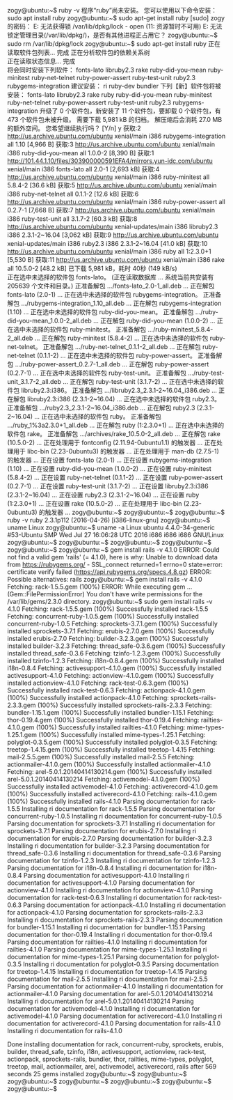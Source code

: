 zogy@ubuntu:~$ ruby -v
程序“ruby”尚未安装。 您可以使用以下命令安装：
sudo apt install ruby
zogy@ubuntu:~$ sudo apt-get install ruby
[sudo] zogy 的密码： 
E: 无法获得锁 /var/lib/dpkg/lock - open (11: 资源暂时不可用)
E: 无法锁定管理目录(/var/lib/dpkg/)，是否有其他进程正占用它？
zogy@ubuntu:~$ sudo rm /var/lib/dpkg/lock 
zogy@ubuntu:~$ sudo apt-get install ruby
正在读取软件包列表... 完成
正在分析软件包的依赖关系树       
正在读取状态信息... 完成       
将会同时安装下列软件：
  fonts-lato libruby2.3 rake ruby-did-you-mean ruby-minitest ruby-net-telnet
  ruby-power-assert ruby-test-unit ruby2.3 rubygems-integration
建议安装：
  ri ruby-dev bundler
下列【新】软件包将被安装：
  fonts-lato libruby2.3 rake ruby ruby-did-you-mean ruby-minitest
  ruby-net-telnet ruby-power-assert ruby-test-unit ruby2.3
  rubygems-integration
升级了 0 个软件包，新安装了 11 个软件包，要卸载 0 个软件包，有 473 个软件包未被升级。
需要下载 5,981 kB 的归档。
解压缩后会消耗 27.0 MB 的额外空间。
您希望继续执行吗？ [Y/n] y
获取:2 http://us.archive.ubuntu.com/ubuntu xenial/main i386 rubygems-integration all 1.10 [4,966 B]
获取:3 http://us.archive.ubuntu.com/ubuntu xenial/main i386 ruby-did-you-mean all 1.0.0-2 [8,390 B]
获取:1 http://101.44.1.10/files/303900000591EFA4/mirrors.yun-idc.com/ubuntu xenial/main i386 fonts-lato all 2.0-1 [2,693 kB]
获取:4 http://us.archive.ubuntu.com/ubuntu xenial/main i386 ruby-minitest all 5.8.4-2 [36.6 kB]
获取:5 http://us.archive.ubuntu.com/ubuntu xenial/main i386 ruby-net-telnet all 0.1.1-2 [12.6 kB]
获取:6 http://us.archive.ubuntu.com/ubuntu xenial/main i386 ruby-power-assert all 0.2.7-1 [7,668 B]
获取:7 http://us.archive.ubuntu.com/ubuntu xenial/main i386 ruby-test-unit all 3.1.7-2 [60.3 kB]
获取:8 http://us.archive.ubuntu.com/ubuntu xenial-updates/main i386 libruby2.3 i386 2.3.1-2~16.04 [3,062 kB]
获取:9 http://us.archive.ubuntu.com/ubuntu xenial-updates/main i386 ruby2.3 i386 2.3.1-2~16.04 [41.0 kB]
获取:10 http://us.archive.ubuntu.com/ubuntu xenial/main i386 ruby all 1:2.3.0+1 [5,530 B]
获取:11 http://us.archive.ubuntu.com/ubuntu xenial/main i386 rake all 10.5.0-2 [48.2 kB]
已下载 5,981 kB，耗时 40秒 (149 kB/s)                                          
正在选中未选择的软件包 fonts-lato。
(正在读取数据库 ... 系统当前共安装有 205639 个文件和目录。)
正准备解包 .../fonts-lato_2.0-1_all.deb  ...
正在解包 fonts-lato (2.0-1) ...
正在选中未选择的软件包 rubygems-integration。
正准备解包 .../rubygems-integration_1.10_all.deb  ...
正在解包 rubygems-integration (1.10) ...
正在选中未选择的软件包 ruby-did-you-mean。
正准备解包 .../ruby-did-you-mean_1.0.0-2_all.deb  ...
正在解包 ruby-did-you-mean (1.0.0-2) ...
正在选中未选择的软件包 ruby-minitest。
正准备解包 .../ruby-minitest_5.8.4-2_all.deb  ...
正在解包 ruby-minitest (5.8.4-2) ...
正在选中未选择的软件包 ruby-net-telnet。
正准备解包 .../ruby-net-telnet_0.1.1-2_all.deb  ...
正在解包 ruby-net-telnet (0.1.1-2) ...
正在选中未选择的软件包 ruby-power-assert。
正准备解包 .../ruby-power-assert_0.2.7-1_all.deb  ...
正在解包 ruby-power-assert (0.2.7-1) ...
正在选中未选择的软件包 ruby-test-unit。
正准备解包 .../ruby-test-unit_3.1.7-2_all.deb  ...
正在解包 ruby-test-unit (3.1.7-2) ...
正在选中未选择的软件包 libruby2.3:i386。
正准备解包 .../libruby2.3_2.3.1-2~16.04_i386.deb  ...
正在解包 libruby2.3:i386 (2.3.1-2~16.04) ...
正在选中未选择的软件包 ruby2.3。
正准备解包 .../ruby2.3_2.3.1-2~16.04_i386.deb  ...
正在解包 ruby2.3 (2.3.1-2~16.04) ...
正在选中未选择的软件包 ruby。
正准备解包 .../ruby_1%3a2.3.0+1_all.deb  ...
正在解包 ruby (1:2.3.0+1) ...
正在选中未选择的软件包 rake。
正准备解包 .../archives/rake_10.5.0-2_all.deb  ...
正在解包 rake (10.5.0-2) ...
正在处理用于 fontconfig (2.11.94-0ubuntu1.1) 的触发器 ...
正在处理用于 libc-bin (2.23-0ubuntu3) 的触发器 ...
正在处理用于 man-db (2.7.5-1) 的触发器 ...
正在设置 fonts-lato (2.0-1) ...
正在设置 rubygems-integration (1.10) ...
正在设置 ruby-did-you-mean (1.0.0-2) ...
正在设置 ruby-minitest (5.8.4-2) ...
正在设置 ruby-net-telnet (0.1.1-2) ...
正在设置 ruby-power-assert (0.2.7-1) ...
正在设置 ruby-test-unit (3.1.7-2) ...
正在设置 libruby2.3:i386 (2.3.1-2~16.04) ...
正在设置 ruby2.3 (2.3.1-2~16.04) ...
正在设置 ruby (1:2.3.0+1) ...
正在设置 rake (10.5.0-2) ...
正在处理用于 libc-bin (2.23-0ubuntu3) 的触发器 ...
zogy@ubuntu:~$ 
zogy@ubuntu:~$ 
zogy@ubuntu:~$ ruby -v
ruby 2.3.1p112 (2016-04-26) [i386-linux-gnu]
zogy@ubuntu:~$ uname
Linux
zogy@ubuntu:~$ uname -a
Linux ubuntu 4.4.0-34-generic #53-Ubuntu SMP Wed Jul 27 16:06:28 UTC 2016 i686 i686 i686 GNU/Linux
zogy@ubuntu:~$ 
zogy@ubuntu:~$ 
zogy@ubuntu:~$ 
zogy@ubuntu:~$ 
zogy@ubuntu:~$ 
zogy@ubuntu:~$ gem install rails -v 4.1.0
ERROR:  Could not find a valid gem 'rails' (= 4.1.0), here is why:
          Unable to download data from https://rubygems.org/ - SSL_connect returned=1 errno=0 state=error: certificate verify failed (https://api.rubygems.org/specs.4.8.gz)
ERROR:  Possible alternatives: rails
zogy@ubuntu:~$ gem install rails -v 4.1.0
Fetching: rack-1.5.5.gem (100%)
ERROR:  While executing gem ... (Gem::FilePermissionError)
    You don't have write permissions for the /var/lib/gems/2.3.0 directory.
zogy@ubuntu:~$ sudo gem install rails -v 4.1.0
Fetching: rack-1.5.5.gem (100%)
Successfully installed rack-1.5.5
Fetching: concurrent-ruby-1.0.5.gem (100%)
Successfully installed concurrent-ruby-1.0.5
Fetching: sprockets-3.7.1.gem (100%)
Successfully installed sprockets-3.7.1
Fetching: erubis-2.7.0.gem (100%)
Successfully installed erubis-2.7.0
Fetching: builder-3.2.3.gem (100%)
Successfully installed builder-3.2.3
Fetching: thread_safe-0.3.6.gem (100%)
Successfully installed thread_safe-0.3.6
Fetching: tzinfo-1.2.3.gem (100%)
Successfully installed tzinfo-1.2.3
Fetching: i18n-0.8.4.gem (100%)
Successfully installed i18n-0.8.4
Fetching: activesupport-4.1.0.gem (100%)
Successfully installed activesupport-4.1.0
Fetching: actionview-4.1.0.gem (100%)
Successfully installed actionview-4.1.0
Fetching: rack-test-0.6.3.gem (100%)
Successfully installed rack-test-0.6.3
Fetching: actionpack-4.1.0.gem (100%)
Successfully installed actionpack-4.1.0
Fetching: sprockets-rails-2.3.3.gem (100%)
Successfully installed sprockets-rails-2.3.3
Fetching: bundler-1.15.1.gem (100%)
Successfully installed bundler-1.15.1
Fetching: thor-0.19.4.gem (100%)
Successfully installed thor-0.19.4
Fetching: railties-4.1.0.gem (100%)
Successfully installed railties-4.1.0
Fetching: mime-types-1.25.1.gem (100%)
Successfully installed mime-types-1.25.1
Fetching: polyglot-0.3.5.gem (100%)
Successfully installed polyglot-0.3.5
Fetching: treetop-1.4.15.gem (100%)
Successfully installed treetop-1.4.15
Fetching: mail-2.5.5.gem (100%)
Successfully installed mail-2.5.5
Fetching: actionmailer-4.1.0.gem (100%)
Successfully installed actionmailer-4.1.0
Fetching: arel-5.0.1.20140414130214.gem (100%)
Successfully installed arel-5.0.1.20140414130214
Fetching: activemodel-4.1.0.gem (100%)
Successfully installed activemodel-4.1.0
Fetching: activerecord-4.1.0.gem (100%)
Successfully installed activerecord-4.1.0
Fetching: rails-4.1.0.gem (100%)
Successfully installed rails-4.1.0
Parsing documentation for rack-1.5.5
Installing ri documentation for rack-1.5.5
Parsing documentation for concurrent-ruby-1.0.5
Installing ri documentation for concurrent-ruby-1.0.5
Parsing documentation for sprockets-3.7.1
Installing ri documentation for sprockets-3.7.1
Parsing documentation for erubis-2.7.0
Installing ri documentation for erubis-2.7.0
Parsing documentation for builder-3.2.3
Installing ri documentation for builder-3.2.3
Parsing documentation for thread_safe-0.3.6
Installing ri documentation for thread_safe-0.3.6
Parsing documentation for tzinfo-1.2.3
Installing ri documentation for tzinfo-1.2.3
Parsing documentation for i18n-0.8.4
Installing ri documentation for i18n-0.8.4
Parsing documentation for activesupport-4.1.0
Installing ri documentation for activesupport-4.1.0
Parsing documentation for actionview-4.1.0
Installing ri documentation for actionview-4.1.0
Parsing documentation for rack-test-0.6.3
Installing ri documentation for rack-test-0.6.3
Parsing documentation for actionpack-4.1.0
Installing ri documentation for actionpack-4.1.0
Parsing documentation for sprockets-rails-2.3.3
Installing ri documentation for sprockets-rails-2.3.3
Parsing documentation for bundler-1.15.1
Installing ri documentation for bundler-1.15.1
Parsing documentation for thor-0.19.4
Installing ri documentation for thor-0.19.4
Parsing documentation for railties-4.1.0
Installing ri documentation for railties-4.1.0
Parsing documentation for mime-types-1.25.1
Installing ri documentation for mime-types-1.25.1
Parsing documentation for polyglot-0.3.5
Installing ri documentation for polyglot-0.3.5
Parsing documentation for treetop-1.4.15
Installing ri documentation for treetop-1.4.15
Parsing documentation for mail-2.5.5
Installing ri documentation for mail-2.5.5
Parsing documentation for actionmailer-4.1.0
Installing ri documentation for actionmailer-4.1.0
Parsing documentation for arel-5.0.1.20140414130214
Installing ri documentation for arel-5.0.1.20140414130214
Parsing documentation for activemodel-4.1.0
Installing ri documentation for activemodel-4.1.0
Parsing documentation for activerecord-4.1.0
Installing ri documentation for activerecord-4.1.0
Parsing documentation for rails-4.1.0
Installing ri documentation for rails-4.1.0






Done installing documentation for rack, concurrent-ruby, sprockets, erubis, builder, thread_safe, tzinfo, i18n, activesupport, actionview, rack-test, actionpack, sprockets-rails, bundler, thor, railties, mime-types, polyglot, treetop, mail, actionmailer, arel, activemodel, activerecord, rails after 569 seconds
25 gems installed
zogy@ubuntu:~$ 
zogy@ubuntu:~$ 
zogy@ubuntu:~$ 
zogy@ubuntu:~$ 
zogy@ubuntu:~$ 
zogy@ubuntu:~$ 
zogy@ubuntu:~$ 

